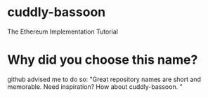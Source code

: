 # cuddly-bassoon
The Ethereum Implementation Tutorial

# Why did you choose this name?
github advised me to do so: "Great repository names are short and memorable. Need inspiration? How about cuddly-bassoon. "
